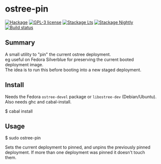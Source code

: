 # ostree-pin

[![Hackage](https://img.shields.io/hackage/v/ostree-pin.svg)](https://hackage.haskell.org/package/ostree-pin)
[![GPL-3 license](https://img.shields.io/badge/license-GPL--3-blue.svg)](LICENSE)
[![Stackage Lts](http://stackage.org/package/ostree-pin/badge/lts)](http://stackage.org/lts/package/ostree-pin)
[![Stackage Nightly](http://stackage.org/package/ostree-pin/badge/nightly)](http://stackage.org/nightly/package/ostree-pin)
[![Build status](https://secure.travis-ci.org/juhp/ostree-pin.svg)](https://travis-ci.org/juhp/ostree-pin)

## Summary

A small utility to "pin" the current ostree deployment.\
eg useful on Fedora Silverblue for preserving
the current booted deployment image.\
The idea is to run this before booting into a new staged deployment.

## Install
Needs the Fedora `ostree-devel` package or `libostree-dev` (Debian/Ubuntu).
Also needs ghc and cabal-install.

$ cabal install

## Usage

$ sudo ostree-pin

Sets the current deployment to pinned, and unpins the previously pinned deployment. If more than one deployment was pinned it doesn't touch them.
